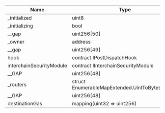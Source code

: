 | Name                     | Type                                          | Slot | Offset | Bytes | Contract                                 |
| ------------------------ | --------------------------------------------- | ---- | ------ | ----- | ---------------------------------------- |
| \_initialized            | uint8                                         | 0    | 0      | 1     | contracts/client/GasRouter.sol:GasRouter |
| \_initializing           | bool                                          | 0    | 1      | 1     | contracts/client/GasRouter.sol:GasRouter |
| \_\_gap                  | uint256[50]                                   | 1    | 0      | 1600  | contracts/client/GasRouter.sol:GasRouter |
| \_owner                  | address                                       | 51   | 0      | 20    | contracts/client/GasRouter.sol:GasRouter |
| \_\_gap                  | uint256[49]                                   | 52   | 0      | 1568  | contracts/client/GasRouter.sol:GasRouter |
| hook                     | contract IPostDispatchHook                    | 101  | 0      | 20    | contracts/client/GasRouter.sol:GasRouter |
| interchainSecurityModule | contract IInterchainSecurityModule            | 102  | 0      | 20    | contracts/client/GasRouter.sol:GasRouter |
| \_\_GAP                  | uint256[48]                                   | 103  | 0      | 1536  | contracts/client/GasRouter.sol:GasRouter |
| \_routers                | struct EnumerableMapExtended.UintToBytes32Map | 151  | 0      | 96    | contracts/client/GasRouter.sol:GasRouter |
| \_\_GAP                  | uint256[48]                                   | 154  | 0      | 1536  | contracts/client/GasRouter.sol:GasRouter |
| destinationGas           | mapping(uint32 => uint256)                    | 202  | 0      | 32    | contracts/client/GasRouter.sol:GasRouter |

